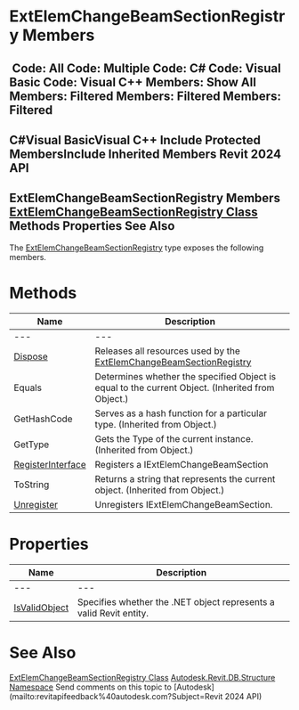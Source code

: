 # ExtElemChangeBeamSectionRegistry Members

﻿
 Code: All Code: Multiple Code: C# Code: Visual Basic Code: Visual C++  Members: Show All Members: Filtered Members: Filtered Members: Filtered   
---  
C#Visual BasicVisual C++
Include Protected MembersInclude Inherited Members
Revit 2024 API  
---  
ExtElemChangeBeamSectionRegistry Members  
[ExtElemChangeBeamSectionRegistry Class](bacd9a66-45b9-f06a-eaa1-7f93f6660b53.md "ExtElemChangeBeamSectionRegistry Class") Methods Properties See Also  
---  
The [ExtElemChangeBeamSectionRegistry](bacd9a66-45b9-f06a-eaa1-7f93f6660b53.md "ExtElemChangeBeamSectionRegistry Class") type exposes the following members.
# Methods
| Name | Description |
| --- | --- |
| --- | --- | --- |
| [Dispose](reference-d6010b59-bd97-4370-35a8-b3b1bb7293d0.md) | Releases all resources used by the [ExtElemChangeBeamSectionRegistry](bacd9a66-45b9-f06a-eaa1-7f93f6660b53.md "ExtElemChangeBeamSectionRegistry Class") |
| Equals | Determines whether the specified Object is equal to the current Object. (Inherited from Object.) |
| GetHashCode | Serves as a hash function for a particular type.  (Inherited from Object.) |
| GetType | Gets the Type of the current instance. (Inherited from Object.) |
| [RegisterInterface](6b58fc3e-d1c1-780b-5aec-b2a985f01939.md "RegisterInterface Method") | Registers a IExtElemChangeBeamSection |
| ToString | Returns a string that represents the current object. (Inherited from Object.) |
| [Unregister](40dabf36-f37e-bf22-86fb-471da335766d.md "Unregister Method") | Unregisters IExtElemChangeBeamSection. |

# Properties
| Name | Description |
| --- | --- |
| --- | --- | --- |
| [IsValidObject](134a39d5-264e-05ba-8616-162b1feea170.md "IsValidObject Property") | Specifies whether the .NET object represents a valid Revit entity. |

# See Also
[ExtElemChangeBeamSectionRegistry Class](bacd9a66-45b9-f06a-eaa1-7f93f6660b53.md "ExtElemChangeBeamSectionRegistry Class")
[Autodesk.Revit.DB.Structure Namespace](d586b341-f687-9d90-e96d-255806b7d4fc.md "Autodesk.Revit.DB.Structure Namespace")
Send comments on this topic to [Autodesk](mailto:revitapifeedback%40autodesk.com?Subject=Revit 2024 API)